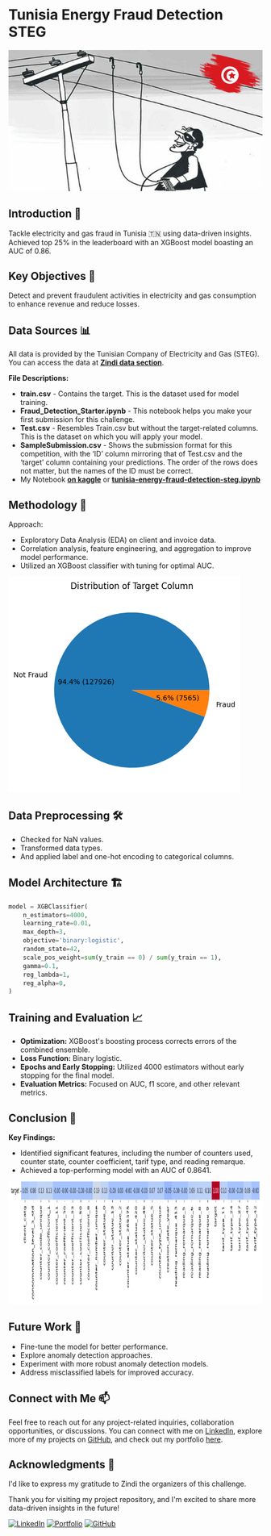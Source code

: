 # Tunisia Energy Fraud Detection STEG

![Project Image](https://github.com/AmirFARES/Tunisia_Energy_Fraud_Detection_STEG/blob/main/img/prjctLogo.jpg)

## Introduction 🌟

Tackle electricity and gas fraud in Tunisia 🇹🇳 using data-driven insights. Achieved top 25% in the leaderboard with an XGBoost model boasting an AUC of 0.86.

## Key Objectives 🎯

Detect and prevent fraudulent activities in electricity and gas consumption to enhance revenue and reduce losses.

## Data Sources 📊

All data is provided by the Tunisian Company of Electricity and Gas (STEG). You can access the data at [**Zindi data section**](https://zindi.africa/competitions/fraud-detection-in-electricity-and-gas-consumption-challenge/data).

**File Descriptions:**
- **train.csv** - Contains the target. This is the dataset used for model training.
- **Fraud_Detection_Starter.ipynb** - This notebook helps you make your first submission for this challenge.
- **Test.csv** - Resembles Train.csv but without the target-related columns. This is the dataset on which you will apply your model.
- **SampleSubmission.csv** - Shows the submission format for this competition, with the ‘ID’ column mirroring that of Test.csv and the ‘target’ column containing your predictions. The order of the rows does not matter, but the names of the ID must be correct.
- My Notebook [**on kaggle**](https://www.kaggle.com/code/amirfares/tunisia-energy-fraud-detection-steg) or [**tunisia-energy-fraud-detection-steg.ipynb**](https://github.com/AmirFARES/Tunisia_Energy_Fraud_Detection_STEG/blob/main/tunisia-energy-fraud-detection-steg.ipynb)


## Methodology 🚀

Approach:

- Exploratory Data Analysis (EDA) on client and invoice data.
- Correlation analysis, feature engineering, and aggregation to improve model performance.
- Utilized an XGBoost classifier with tuning for optimal AUC.
<img src="https://github.com/AmirFARES/Tunisia_Energy_Fraud_Detection_STEG/blob/main/img/TargetDist.png" alt="Line Chart" width="460" height="427">

## Data Preprocessing 🛠️

- Checked for NaN values.
- Transformed data types.
- And applied label and one-hot encoding to categorical columns.


## Model Architecture 🏗️

```python
model = XGBClassifier(
    n_estimators=4000,
    learning_rate=0.01,
    max_depth=3,
    objective='binary:logistic',
    random_state=42,
    scale_pos_weight=sum(y_train == 0) / sum(y_train == 1),
    gamma=0.1,
    reg_lambda=1,
    reg_alpha=0,
)
```

## Training and Evaluation 📈

- **Optimization:** XGBoost's boosting process corrects errors of the combined ensemble.
- **Loss Function:** Binary logistic.
- **Epochs and Early Stopping:** Utilized 4000 estimators without early stopping for the final model.
- **Evaluation Metrics:** Focused on AUC, f1 score, and other relevant metrics.

## Conclusion 🎯

**Key Findings:**
- Identified significant features, including the number of counters used, counter state, counter coefficient, tarif type, and reading remarque.
- Achieved a top-performing model with an AUC of 0.8641.
<img src="https://github.com/AmirFARES/Tunisia_Energy_Fraud_Detection_STEG/blob/main/img/Top30corr.png" alt="Line Chart" width="1322" height="244">

## Future Work 🚧

- Fine-tune the model for better performance.
- Explore anomaly detection approaches.
- Experiment with more robust anomaly detection models.
- Address misclassified labels for improved accuracy.


## Connect with Me 📫

Feel free to reach out for any project-related inquiries, collaboration opportunities, or discussions. You can connect with me on [LinkedIn](https://www.linkedin.com/in/amir-f), explore more of my projects on [GitHub](https://github.com/AmirFARES), and check out my portfolio [here](https://amirfares.github.io/).

## Acknowledgments 🙏

I'd like to express my gratitude to Zindi the organizers of this challenge.

Thank you for visiting my project repository, and I'm excited to share more data-driven insights in the future!

[![LinkedIn](https://img.shields.io/badge/LinkedIn-Connect-blue)](https://www.linkedin.com/in/amir-f)
[![Portfolio](https://img.shields.io/badge/Portfolio-Visit-orange)](https://amirfares.github.io/)
[![GitHub](https://img.shields.io/badge/GitHub-Follow-green)](https://github.com/AmirFARES)

